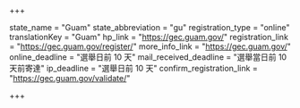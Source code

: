 +++

state_name = "Guam"
state_abbreviation = "gu"
registration_type = "online"
translationKey = "Guam"
hp_link = "https://gec.guam.gov/"
registration_link = "https://gec.guam.gov/register/"
more_info_link = "https://gec.guam.gov/"
online_deadline = "選舉日前 10 天"
mail_received_deadline = "選舉當日前 10 天前寄達"
ip_deadline = "選舉日前 10 天"
confirm_registration_link = "https://gec.guam.gov/validate/"

+++